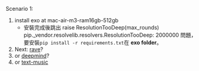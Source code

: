 Scenario 1:

1. install exo at mac-air-m3-ram16gb-512gb
   * 安裝完成後跳出  raise ResolutionTooDeep(max_rounds) pip._vendor.resolvelib.resolvers.ResolutionTooDeep: 2000000 問題，要安裝```pip install -r requirements.txt```在 **exo folder**。
3. Next: [rave](https://github.com/acids-ircam/RAVE?tab=readme-ov-file)?
4.   or [deepmind](https://deepmind.google/discover/blog/wavenet-a-generative-model-for-raw-audio/)?
5.   or [text-music](https://huggingface.co/declare-lab/mustango)
